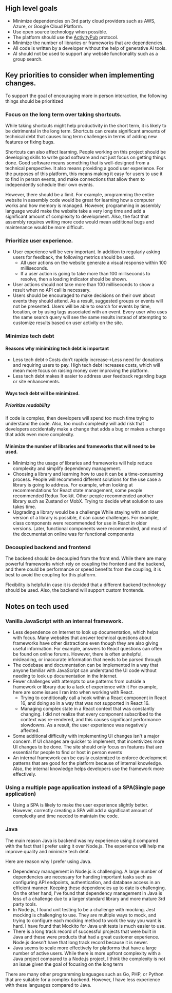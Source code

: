 
## High level goals


- Minimize dependencies on 3rd party cloud providers such as AWS, Azure, or Google Cloud Platform.
- Use open source technology when possible.
- The platform should use the [ActivityPub](https://activitypub.rocks/) protocol.
- Minimize the number of libraries or frameworks that are dependencies.
- All code is written by a developer without the help of generative AI tools.
- AI should not be used to support any website functionality such as a group search.

## Key priorities to consider when implementing changes.


To support the goal of encouraging more in person interaction, the following things should be prioritized

### Focus on the long term over taking shortcuts.

While taking shortcuts might help productivity in the short term, it is likely to be detrimental in the long term. Shortcuts
can create significant amounts of technical debt that causes long term challenges in terms of adding new features or fixing
bugs.

Shortcuts can also affect learning. People working on this project should be developing skills to write good software and not
just focus on getting things done. Good software means something that is well-designed from a technical perspective. It also
means providing a good user experience. For the purposes of this platform, this means making it easy for users to use it 
to find in person events, and make connections that allow them to independently schedule their own events.

However, there should be a limit. For example, programming the entire website in assembly code would be great for learning 
how a computer works and how memory is managed. However, programming in assembly language would make the website take a 
very long time and add a significant amount of complexity to development. Also, the fact that assembly requires writing
more code would mean additional bugs and maintenance would be more difficult.


### Prioritize user experience.

 - User experience will be very important. In addition to regularly asking users for feedback, the following metrics should be used.
   - All user actions on the website generate a visual response within 100 milliseconds.
   - If a user action is going to take more than 100 milliseconds to resolve, then a loading indicator should be shown.
 - User actions should not take more than 100 milliseconds to show a result when no API call is necessary.
 - Users should be encouraged to make decisions on their own about events they should attend. As a result, suggested groups or events will not be presented.
   Users will be able to search for events by time, location, or by using tags associated with an event. Every user who uses the same search query will 
   see the same results instead of attempting to customize results based on user activity on the site.

### Minimize tech debt

#### Reasons why minimizing tech debt is important

- Less tech debt->Costs don’t rapidly increase->Less need for donations and requiring users to pay. High tech debt increases
  costs, which will mean more focus on raising money over improving the platform.
- Less tech debt makes it easier to address user feedback regarding bugs or site enhancements.

#### Ways tech debt will be minimized.

##### Prioritize readability

If code is complex, then developers will spend too much time trying to understand the code. Also, too much complexity will 
add risk that developers accidentally make a change that adds a bug or makes a change that adds even more complexity. 

#### Minimize the number of libraries and frameworks that will need to be used.

- Minimizing the usage of libraries and frameworks will help reduce complexity and simplify dependency management.
- Choosing a library and learning how to use it can be a time-consuming process. People will recommend different 
    solutions for the use case a library is going to address. For example, when looking at recommendations for React state
management, some people recommended Redux Toolkit. Other people recommended another library such as Zustand or MobX. Trying to decide what
 solution to use takes time. 
- Upgrading a library would be a challenge While staying with an older version of a library is possible, it can cause challenges.
  For example, class components were recommended for use in React in older versions. Later, functional components were recommended, 
   and most of the documentation online was for functional components

### Decoupled backend and frontend

The backend should be decoupled from the front end. While there are many powerful frameworks which rely on coupling the 
frontend and the backend, and there could be performance or speed benefits from the coupling, it is best to avoid the 
coupling for this platform. 

Flexibility is helpful in case it is decided that a different backend technology should be
used. Also, the backend will support custom frontends.

## Notes on tech used


### Vanilla JavaScript with an internal framework.

 - Less dependence on Internet to look up documentation, which helps with focus. Many websites that answer technical questions about frameworks
have other distractions even though they are also giving useful information. For example, answers to React questions can often be found
on online forums. However, there is often unhelpful, misleading, or inaccurate information that needs to be parsed through.
 - The codebase and documentation can be implemented in a way that anyone familiar with JavaScript can understand the UI code without needing
to look up documentation in the Internet.
 - Fewer challenges with attempts to use patterns from outside a framework or library due to a lack of experience with it  For example, here are some 
issues I ran into when working with React.
   - Trying to conditionally call a hook within a React component in React 16, and doing so in a way that was not supported in React 16.
   - Managing complex state in a React context that was constantly changing. I did not realize that every component subscribed to the context
   was re-rendered, and this causes significant performance slowdowns. As a result, the user experience was negatively affected.
 - Some additional difficulty with implementing UI changes isn't a major concern. If UI changes are quicker to implement, that incentivizes
   more UI changes to be done. The site should only focus on features that are essential for people to find or host in person events
 - An internal framework can be easily customized to enforce development patterns that are good for the platform because of internal knowledge. Also,
   the internal knowledge helps developers use the framework more effectively.


### Using a multiple page application instead of a SPA(Single page application)

- Using a SPA is likely to make the user experience slightly better. However, correctly creating a SPA will add a significant 
 amount of complexity and time needed to maintain the code. 

### Java

The main reason Java is backend was my experience using it compared with the fact that I prefer using it over Node.js. 
The experience will help me improve quality and minimize tech debt.

Here are reason why I prefer using Java.

- Dependency management in Node.js is challenging.  A large number of dependencies are necessary for handing important 
  tasks such as configuring API endpoints, authentication, and database access in an efficient manner. Keeping these
  dependencies up to date is challenging. On the other hand, I've found that dependency management in Java is less of a challenge
  due to a larger standard library and more mature 3rd party tools.
- In Node.js, I found unit testing to be a challenge with mocking. Jest mocking is challenging to use. They are multiple ways 
  to mock, and trying to configure each mocking method to work the way you want is hard. I have found that Mockito
  for Java unit tests is much easier to use.
- There is a long track record of successful projects that were built in Java and these were products that had a great customer experience. Node.js 
   doesn't have that long track record because it is newer.
- Java seems to scale more effectively for platforms that have a large number of active users. While there is more upfront complexity
  with a Java project compared to a Node.js project, I think the complexity is not an issue given the goal of focusing on the long term


There are many other programming languages such as Go, PHP, or Python that are suitable for a complex backend. However, I
have less experience with these languages compared to Java.

